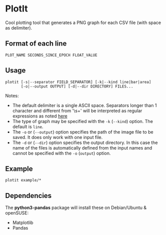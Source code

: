 # PlotIt

Cool plotting tool that generates a PNG graph for each CSV file (with space as delimiter).

## Format of each line

`PLOT_NAME SECONDS_SINCE_EPOCH FLOAT_VALUE`

## Usage

```
plotit [-s|--separator FIELD_SEPARATOR] [-k|--kind line|bar|area]
       [-o|--output OUTPUT] [-d|--dir DIRECTORY] FILES...
```

Notes:
- The default delimiter is a single ASCII space.  Separators longer than 1 character and different from '\s+' will be interpreted as regular expressions as noted [here](https://pandas.pydata.org/pandas-docs/stable/reference/api/pandas.read_csv.html)
- The type of graph may be specified with the `-k` (`--kind`) option.  The default is `line`.
- The `-o` or (`--output`) option specifies the path of the image file to be saved. It does only work with one input file.
- The `-d` or (`--dir`) option specifies the output directory. In this case the name of the files is automatically defined from the input names and cannot be specified with the `-o` (`output`) option.

## Example

`plotit example/*`

## Dependencies

The **python3-pandas** package will install these on Debian/Ubuntu & openSUSE:

- Matplotlib
- Pandas
